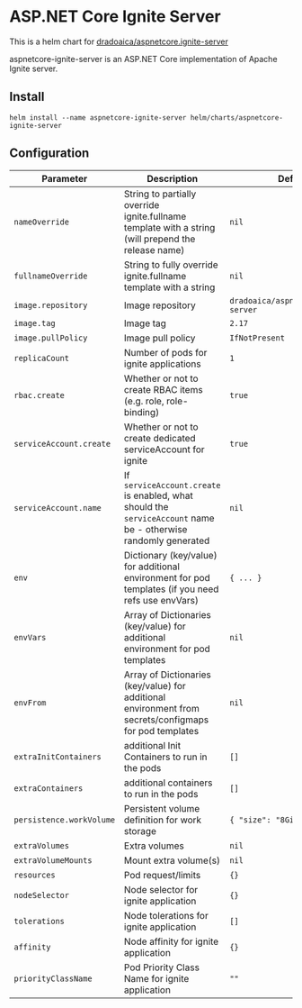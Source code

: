 # ASP.NET Core Ignite Server

This is a helm chart for [dradoaica/aspnetcore.ignite-server](https://hub.docker.com/repository/docker/dradoaica/aspnetcore.ignite-server/)

aspnetcore-ignite-server is an ASP.NET Core implementation of Apache Ignite server.

## Install

```console
helm install --name aspnetcore-ignite-server helm/charts/aspnetcore-ignite-server
```

## Configuration

| Parameter                       | Description                                                                                                    | Default                              |
| ------------------------------- |----------------------------------------------------------------------------------------------------------------|--------------------------------------|
| `nameOverride`                  | String to partially override ignite.fullname template with a string (will prepend the release name)            | `nil`                                |
| `fullnameOverride`              | String to fully override ignite.fullname template with a string                                                | `nil`                                |
| `image.repository`              | Image repository                                                                                               | `dradoaica/aspnetcore.ignite-server` |
| `image.tag`                     | Image tag                                                                                                      | `2.17`                               |
| `image.pullPolicy`              | Image pull policy                                                                                              | `IfNotPresent`                       |
| `replicaCount`                  | Number of pods for ignite applications                                                                         | `1`                                  |
| `rbac.create`                   | Whether or not to create RBAC items (e.g. role, role-binding)                                                  | `true`                               |
| `serviceAccount.create`         | Whether or not to create dedicated serviceAccount for ignite                                                   | `true`                               |
| `serviceAccount.name`           | If `serviceAccount.create` is enabled, what should the `serviceAccount` name be - otherwise randomly generated | `nil`                                |
| `env`                           | Dictionary (key/value) for additional environment for pod templates (if you need refs use envVars)             | `{ ... }`                            |
| `envVars`                       | Array of Dictionaries (key/value) for additional environment for pod templates                                 | `nil`                                |
| `envFrom`                       | Array of Dictionaries (key/value) for additional environment from secrets/configmaps for pod templates         | `nil`                                |
| `extraInitContainers`           | additional Init Containers to run in the pods                                                                  | `[]`                                 |
| `extraContainers`               | additional containers to run in the pods                                                                       | `[]`                                 |
| `persistence.workVolume`        | Persistent volume definition for work storage                                                                  | `{ "size": "8Gi" }`                  |
| `extraVolumes`                  | Extra volumes                                                                                                  | `nil`                                |
| `extraVolumeMounts`             | Mount extra volume(s)                                                                                          | `nil`                                |
| `resources`                     | Pod request/limits                                                                                             | `{}`                                 |
| `nodeSelector`                  | Node selector for ignite application                                                                           | `{}`                                 |
| `tolerations`                   | Node tolerations for ignite application                                                                        | `[]`                                 |
| `affinity`                      | Node affinity for ignite application                                                                           | `{}`                                 |
| `priorityClassName`             | Pod Priority Class Name for ignite application                                                                 | `""`                                 |
